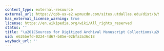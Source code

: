 ```yaml
---
content_type: external-resource
external_url: https://cpb-us-e2.wpmucdn.com/sites.utdallas.edu/dist/b/911/files/2021/03/Sources-for-Digitized-Archival-Manuscript-Collections.pdf
has_external_license_warning: true
license: https://en.wikipedia.org/wiki/All_rights_reserved
status: ''
title: "\u201CSources for Digitized Archival Manuscript Collections\u201D (PDF)"
uid: e626befd-0224-4d67-b85e-02bfa3a36c18
wayback_url: ''
---
```

